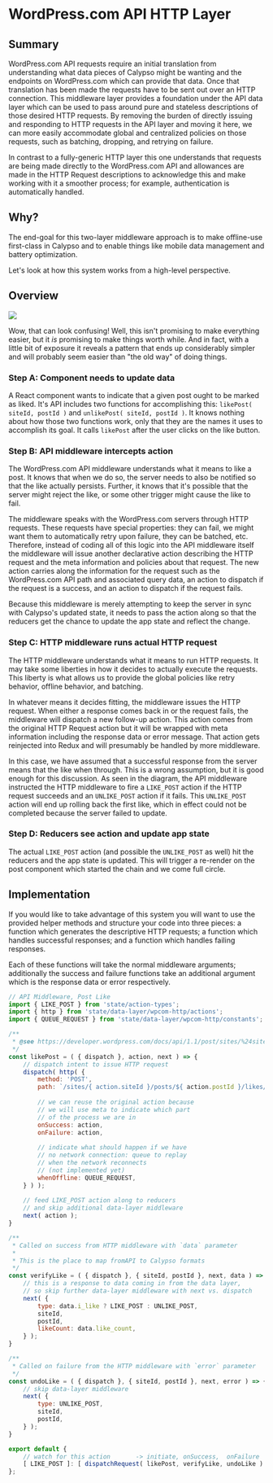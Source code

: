 # WordPress.com API HTTP Layer

## Summary

WordPress.com API requests require an initial translation from understanding what data pieces of Calypso might be wanting and the endpoints on WordPress.com which can provide that data.
Once that translation has been made the requests have to be sent out over an HTTP connection.
This middleware layer provides a foundation under the API data layer which can be used to pass around pure and stateless descriptions of those desired HTTP requests.
By removing the burden of directly issuing and responding to HTTP requests in the API layer and moving it here, we can more easily accommodate global and centralized policies on those requests, such as batching, dropping, and retrying on failure.

In contrast to a fully-generic HTTP layer this one understands that requests are being made directly to the WordPress.com API and allowances are made in the HTTP Request descriptions to acknowledge this and make working with it a smoother process; for example, authentication is automatically handled.

## Why?

The end-goal for this two-layer middleware approach is to make offline-use first-class in Calypso and to enable things like mobile data management and battery optimization.

Let's look at how this system works from a high-level perspective.

## Overview

<!-- the following diagram was generated in draw.io - it can be edited by pasting in the contents of the SVG itself -->
![](https://cldup.com/unQOzvDkjtq/BpewKu.svg)

Wow, that can look confusing!
Well, this isn't promising to make everything easier, but it _is_ promising to make things worth while.
And in fact, with a little bit of exposure it reveals a pattern that ends up considerably simpler and will probably seem easier than "the old way" of doing things.

### Step A: Component needs to update data

A React component wants to indicate that a given post ought to be marked as liked.
It's API includes two functions for accomplishing this: `likePost( siteId, postId )` and `unlikePost( siteId, postId )`.
It knows nothing about how those two functions work, only that they are the names it uses to accomplish its goal.
It calls `likePost` after the user clicks on the like button.

### Step B: API middleware intercepts action

The WordPress.com API middleware understands what it means to like a post.
It knows that when we do so, the server needs to also be notified so that the like actually persists.
Further, it knows that it's possible that the server might reject the like, or some other trigger might cause the like to fail.

The middleware speaks with the WordPress.com servers through HTTP requests.
These requests have special properties: they can fail, we might want them to automatically retry upon failure, they can be batched, etc.
Therefore, instead of coding all of this logic into the API middleware itself the middleware will issue another declarative action describing the HTTP request and the meta information and policies about that request.
The new action carries along the information for the request such as the WordPress.com API path and associated query data, an action to dispatch if the request is a success, and an action to dispatch if the request fails.

Because this middleware is merely attempting to keep the server in sync with Calypso's updated state, it needs to pass the action along so that the reducers get the chance to update the app state and reflect the change.

### Step C: HTTP middleware runs actual HTTP request

The HTTP middleware understands what it means to run HTTP requests.
It may take some liberties in how it decides to actually execute the requests.
This liberty is what allows us to provide the global policies like retry behavior, offline behavior, and batching.

In whatever means it decides fitting, the middleware issues the HTTP request.
When either a response comes back in or the request fails, the middleware will dispatch a new follow-up action.
This action comes from the original HTTP Request action but it will be wrapped with meta information including the response data or error message.
That action gets reinjected into Redux and will presumably be handled by more middleware.

In this case, we have assumed that a successful response from the server means that the like when through.
This is a wrong assumption, but it is good enough for this discussion.
As seen in the diagram, the API middleware instructed the HTTP middleware to fire a `LIKE_POST` action if the HTTP request succeeds and an `UNLIKE_POST` action if it fails.
This `UNLIKE_POST` action will end up rolling back the first like, which in effect could not be completed because the server failed to update.


### Step D: Reducers see action and update app state

The actual `LIKE_POST` action (and possible the `UNLIKE_POST` as well) hit the reducers and the app state is updated.
This will trigger a re-render on the post component which started the chain and we come full circle.

## Implementation

If you would like to take advantage of this system you will want to use the provided helper methods and structure your code into three pieces: a function which generates the descriptive HTTP requests; a function which handles successful responses; and a function which handles failing responses.

Each of these functions will take the normal middleware arguments; additionally the success and failure functions take an additional argument which is the response data or error respectively.

```js
// API Middleware, Post Like
import { LIKE_POST } from 'state/action-types';
import { http } from 'state/data-layer/wpcom-http/actions';
import { QUEUE_REQUEST } from 'state/data-layer/wpcom-http/constants';

/**
 * @see https://developer.wordpress.com/docs/api/1.1/post/sites/%24site/posts/%24post_ID/likes/new/ API description
 */
const likePost = ( { dispatch }, action, next ) => {
	// dispatch intent to issue HTTP request
	dispatch( http( {
		method: 'POST',
		path: `/sites/{ action.siteId }/posts/${ action.postId }/likes/new`,
		
		// we can reuse the original action because
		// we will use meta to indicate which part
		// of the process we are in
		onSuccess: action,
		onFailure: action,
		
		// indicate what should happen if we have
		// no network connection: queue to replay
		// when the network reconnects
		// (not implemented yet)
		whenOffline: QUEUE_REQUEST,
	} ) );
	
	// feed LIKE_POST action along to reducers
	// and skip additional data-layer middleware
	next( action );
}

/**
 * Called on success from HTTP middleware with `data` parameter
 *
 * This is the place to map fromAPI to Calypso formats
 */
const verifyLike = ( { dispatch }, { siteId, postId }, next, data ) => {
	// this is a response to data coming in from the data layer,
	// so skip further data-layer middleware with next vs. dispatch
	next( {
		type: data.i_like ? LIKE_POST : UNLIKE_POST,
		siteId,
		postId,
		likeCount: data.like_count,
	} );
}

/**
 * Called on failure from the HTTP middleware with `error` parameter
 */
const undoLike = ( { dispatch }, { siteId, postId }, next, error ) => {
	// skip data-layer middleware
	next( {
		type: UNLIKE_POST,
		siteId,
		postId,
	} );
}

export default {
	// watch for this action       -> initiate, onSuccess,  onFailure
	[ LIKE_POST ]: [ dispatchRequest( likePost, verifyLike, undoLike ) ]
};
```
